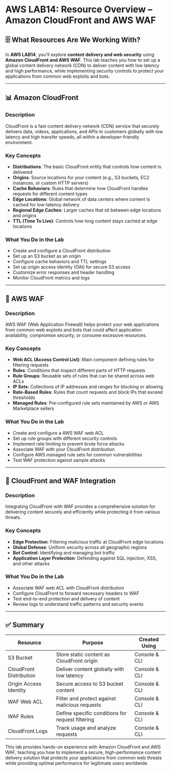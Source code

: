 # AWS LAB14: Resource Overview – Amazon CloudFront and AWS WAF

## 🗄️ What Resources Are We Working With?

In **AWS LAB14**, you'll explore **content delivery and web security** using **Amazon CloudFront and AWS WAF**. This lab teaches you how to set up a global content delivery network (CDN) to deliver content with low latency and high performance, while implementing security controls to protect your applications from common web exploits and bots.

---

## 📊 Amazon CloudFront

### Description
CloudFront is a fast content delivery network (CDN) service that securely delivers data, videos, applications, and APIs to customers globally with low latency and high transfer speeds, all within a developer-friendly environment.

### Key Concepts
- **Distributions**: The basic CloudFront entity that controls how content is delivered
- **Origins**: Source locations for your content (e.g., S3 buckets, EC2 instances, or custom HTTP servers)
- **Cache Behaviors**: Rules that determine how CloudFront handles requests for different content types
- **Edge Locations**: Global network of data centers where content is cached for low-latency delivery
- **Regional Edge Caches**: Larger caches that sit between edge locations and origins
- **TTL (Time To Live)**: Controls how long content stays cached at edge locations

### What You Do in the Lab
- Create and configure a CloudFront distribution
- Set up an S3 bucket as an origin
- Configure cache behaviors and TTL settings
- Set up origin access identity (OAI) for secure S3 access
- Customize error responses and header handling
- Monitor CloudFront metrics and logs

---

## 🔎 AWS WAF

### Description
AWS WAF (Web Application Firewall) helps protect your web applications from common web exploits and bots that could affect application availability, compromise security, or consume excessive resources.

### Key Concepts
- **Web ACL (Access Control List)**: Main component defining rules for filtering requests
- **Rules**: Conditions that inspect different parts of HTTP requests
- **Rule Groups**: Reusable sets of rules that can be shared across web ACLs
- **IP Sets**: Collections of IP addresses and ranges for blocking or allowing
- **Rate-Based Rules**: Rules that count requests and block IPs that exceed thresholds
- **Managed Rules**: Pre-configured rule sets maintained by AWS or AWS Marketplace sellers

### What You Do in the Lab
- Create and configure a AWS WAF web ACL
- Set up rule groups with different security controls
- Implement rate limiting to prevent brute force attacks
- Associate WAF with your CloudFront distribution
- Configure AWS managed rule sets for common vulnerabilities
- Test WAF protection against sample attacks

---

## 🔄 CloudFront and WAF Integration

### Description
Integrating CloudFront with WAF provides a comprehensive solution for delivering content securely and efficiently while protecting it from various threats.

### Key Concepts
- **Edge Protection**: Filtering malicious traffic at CloudFront edge locations
- **Global Defense**: Uniform security across all geographic regions
- **Bot Control**: Identifying and managing bot traffic
- **Application Layer Protection**: Defending against SQL injection, XSS, and other attacks

### What You Do in the Lab
- Associate WAF web ACL with CloudFront distribution
- Configure CloudFront to forward necessary headers to WAF
- Test end-to-end protection and delivery of content
- Review logs to understand traffic patterns and security events

---

## ✅ Summary

| Resource                | Purpose                                             | Created Using    |
|-------------------------|-----------------------------------------------------|------------------|
| S3 Bucket               | Store static content as CloudFront origin           | Console & CLI    |
| CloudFront Distribution | Deliver content globally with low latency           | Console & CLI    |
| Origin Access Identity  | Secure access to S3 bucket content                  | Console & CLI    |
| WAF Web ACL             | Filter and protect against malicious requests       | Console & CLI    |
| WAF Rules               | Define specific conditions for request filtering    | Console & CLI    |
| CloudFront Logs         | Track usage and analyze requests                    | Console & CLI    |

This lab provides hands-on experience with Amazon CloudFront and AWS WAF, teaching you how to implement a secure, high-performance content delivery solution that protects your applications from common web threats while providing optimal performance for legitimate users worldwide. 